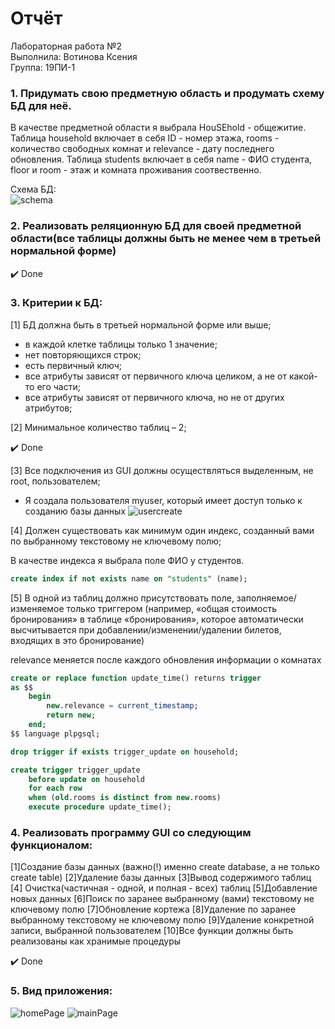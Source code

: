 # Отчёт

Лабораторная работа №2  
Выполнила: Вотинова Ксения  
Группа: 19ПИ-1  


### 1.	Придумать свою предметную область и продумать схему БД для неё.

В качестве предметной области я выбрала HouSEhold - общежитие. Таблица household включает в себя ID - номер этажа, rooms - количество свободных комнат и relevance - дату последнего обновления. Таблица students включает в себя name - ФИО студента, floor и room - этаж и комната проживания соотвественно.

Схема БД:  
![schema](https://github.com/kkvotinova/DB-Lab-2/blob/master/screenshots/schema.png)

### 2.	Реализовать реляционную БД для своей предметной области(все таблицы должны быть не менее чем в третьей нормальной форме)

:heavy_check_mark: Done  

### 3.	Критерии к БД:

[1] БД должна быть в третьей нормальной форме или выше; 

- в каждой клетке таблицы только 1 значение;
- нет повторяющихся строк;
- есть первичный ключ;
- все атрибуты зависят от первичного ключа целиком, а не от какой-то его части;
- все атрибуты зависят от первичного ключа, но не от других атрибутов;

[2] Минимальное количество таблиц – 2; 

:heavy_check_mark: Done  

[3] Все подключения из GUI должны осуществляться выделенным, не root, пользователем; 
- Я создала пользователя myuser, который имеет доступ только к созданию базы данных
![usercreate](https://github.com/kkvotinova/DB-Lab-2/blob/master/screenshots/usercreate.png)

[4] Должен существовать как минимум один индекс, созданный вами по выбранному текстовому не ключевому полю; 

В качестве индекса я выбрала поле ФИО у студентов.

```SQL
create index if not exists name on "students" (name);
```

[5] В одной из таблиц должно присутствовать поле, заполняемое/изменяемое только триггером (например, «общая стоимость бронирования» в таблице «бронирования», которое автоматически высчитывается при добавлении/изменении/удалении билетов, входящих в это бронирование)  

relevance меняется после каждого обновления информации о комнатах  

```SQL
create or replace function update_time() returns trigger
as $$
    begin
        new.relevance = current_timestamp;
        return new;
    end;
$$ language plpgsql;

drop trigger if exists trigger_update on household;

create trigger trigger_update
    before update on household
    for each row
    when (old.rooms is distinct from new.rooms)
    execute procedure update_time();
```

### 4.	Реализовать программу GUI со следующим функционалом: 

[1]Создание базы данных (важно(!) именно create database, а не только create table) [2]Удаление базы данных [3]Вывод содержимого таблиц [4] Очистка(частичная - одной, и полная - всех) таблиц [5]Добавление новых данных [6]Поиск по заранее выбранному (вами) текстовому не ключевому полю [7]Обновление кортежа [8]Удаление по заранее выбранному текстовому не ключевому полю [9]Удаление конкретной записи, выбранной пользователем [10]Все функции должны быть реализованы как хранимые процедуры  

:heavy_check_mark: Done

### 5.	Вид приложения:

![homePage](https://github.com/kkvotinova/DB-Lab-2/blob/master/screenshots/homePage.png)
![mainPage](https://github.com/kkvotinova/DB-Lab-2/blob/master/screenshots/mainPage.png)